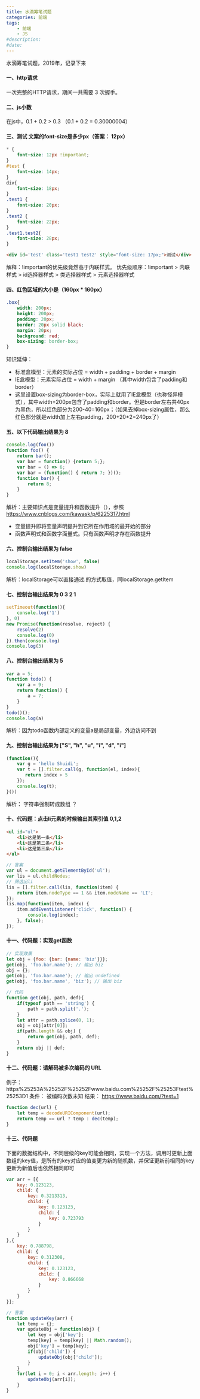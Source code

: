 ```yaml
---
title: 水滴筹笔试题
categories: 前端
tags: 
    - 前端
    - JS
#description: 
#date: 
---
```


水滴筹笔试题，2019年，记录下来
<!-- more -->

#### 一、http请求
一次完整的HTTP请求，期间一共需要 3 次握手。

#### 二、js小数
在js中，0.1 + 0.2 > 0.3 （0.1 + 0.2 = 0.30000004）

#### 三、测试 文案的font-size是多少px（答案： 12px）
```css
* {
    font-size: 12px !important;
}
#test {
    font-size: 14px;
}
div{
    font-size: 18px;
}
.test1 {
    font-size: 20px;
}
.test2 {
    font-size: 22px;
}
.test1.test2{
    font-size: 28px;
}
```
```html
<div id='test' class='test1 test2' style="font-size: 17px;">测试</div>
```
    
解释：!important的优先级竟然高于内联样式。
优先级顺序：!important > 内联样式  > id选择器样式 > 类选择器样式 > 元素选择器样式

#### 四、红色区域的大小是（160px * 160px）
```css
.box{
    width: 200px;
    height: 200px;
    padding: 20px;
    border: 20px solid black;
    margin: 20px;
    background: red;
    box-sizing: border-box;
}
```
知识延伸：
+ 标准盒模型：元素的实际占位 = width + padding + border + margin
+ IE盒模型：元素实际占位 = width + margin （其中width包含了padding和border）
+ 这里设置box-sizing为border-box，实际上就用了IE盒模型（也称怪异模式），其中width=200px包含了padding和border。但是border左右共40px为黑色，所以红色部分为200-40=160px；（如果去掉box-sizing属性，那么红色部分就是width加上左右padding，200+20*2=240px了）

#### 五、以下代码输出结果为  8
```js
console.log(foo())
function foo() {
    return bar();
    var bar = function() {return 5;};
    var bar = () => 6;
    var bar = (function() { return 7; })();
    function bar() {
        return 8;
    }
}
```
解析：主要知识点是变量提升和函数提升（），参照 https://www.cnblogs.com/kawask/p/6225317.html
+ 变量提升即将变量声明提升到它所在作用域的最开始的部分
+ 函数声明式和函数字面量式。只有函数声明才存在函数提升

#### 六、控制台输出结果为  false
```js
localStorage.setItem('show', false)
console.log(localStorage.show)
```
解析：localStorage可以直接通过.的方式取值，同localStorage.getItem

#### 七、控制台输出结果为     0 3 2 1
```js
setTimeout(function(){
    console.log('1')
}, 0)
new Promise(function(resolve, reject) {
    resolve(2)
    console.log(0)
}).then(console.log)
console.log(3)
```

#### 八、控制台输出结果为     5
```js
var a = 5;
function todo() {
    var a = 9;
    return function() {
        a = 7;
    }
}
todo()();
console.log(a)
```
解析：因为todo函数内部定义的变量a是局部变量，外边访问不到

#### 九、控制台输出结果为 ["S", "h", "u", "i", "d", "i"]    
```js
(function(){
    var g = 'hello Shuidi';
    var t = [].filter.call(g, function(el, index){
       return index > 5
    });
    console.log(t);
}())
```
解析： 字符串强制转成数组 ？

#### 十、代码题：点击li元素的时候输出其索引值 0,1,2
```html
<ul id="ul">
    <li>这是第一条</li>
    <li>这是第二条</li>
    <li>这是第三条</li>
</ul>
```
```js
// 答案
var ul = document.getElementById('ul');
var lis = ul.childNodes;
// 筛选出li
lis = [].filter.call(lis, function(item) {
    return item.nodeType == 1 && item.nodeName == 'LI';
});
lis.map(function(item, index) {
    item.addEventListener('click', function() {
        console.log(index);
    }, false);
});
```

#### 十一、代码题：实现get函数
```js
// 实现效果
let obj = {foo: {bar: {name: 'biz'}}};
get(obj, 'foo.bar.name'); // 输出 biz
obj = {};
get(obj, 'foo.bar.name'); // 输出 undefined
get(obj, 'foo.bar.name', 'biz'); // 输出 biz
```
```js
// 代码
function get(obj, path, def){
    if(typeof path == 'string') {
        path = path.split('.');
    }
    let attr = path.splice(0, 1);
    obj = obj[attr[0]];
    if(path.length && obj) {
        return get(obj, path, def);
    }
    return obj || def;
}
```

#### 十二、代码题：请解码被多次编码的 URL
例子： https%25253A%25252F%25252Fwww.baidu.com%25252F%25253Ftest%25253D1
条件： 被编码次数未知
结果： https://www.baidu.com/?test=1
```js
function dec(url) {
    let temp = decodeURIComponent(url);
    return temp == url ? temp : dec(temp);
}
```

#### 十三、代码题
下面的数据结构中，不同层级的key可能会相同，实现一个方法，调用时更新上面数组的key值，是所有的key对应的值变更为新的随机数，并保证更新前相同的key更新为新值后也依然相同即可
```js
var arr = [{
    key: 0.123123,
    child: {
        key: 0.3213313,
        child: {
            key: 0.123123,
            child: {
                key: 0.723793
            }
        }
    }
},{
    key: 0.788798,
    child: {
        key: 0.312308,
        child: {
            key: 0.123123,
            child: {
                key: 0.866668
            }
        }
    }
}];
```
 
```js
// 答案
function updateKey(arr) {
    let temp = {};
    var updateObj = function(obj) {
        let key = obj['key'];
        temp[key] = temp[key] || Math.random();
        obj['key'] = temp[key];
        if(obj['child']) {
            updateObj(obj['child']);
        }
    }
    for(let i = 0; i < arr.length; i++) {
        updateObj(arr[i]);
    }
}
```
